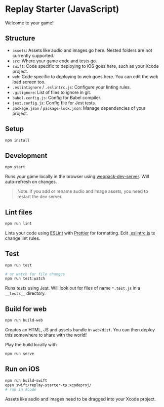 # Replay Starter (JavaScript)

Welcome to your game!

## Structure

- `assets`: Assets like audio and images go here. Nested folders are not currently supported.
- `src`: Where your game code and tests go.
- `swift`: Code specific to deploying to iOS goes here, such as your Xcode project.
- `web`: Code specific to deploying to web goes here. You can edit the web load screen too.
- `.eslintignore` / `.eslintrc.js`: Configure your linting rules.
- `.gitignore`: List of files to ignore in git.
- `babel.config.js`: Config for Babel compiler.
- `jest.config.js`: Config file for Jest tests.
- `package.json` / `package-lock.json`: Manage dependencies of your project.

## Setup

```bash
npm install
```

## Development

```bash
npm start
```

Runs your game locally in the browser using [webpack-dev-server](https://github.com/webpack/webpack-dev-server). Will auto-refresh on changes.

> Note: if you add or rename audio and image assets, you need to restart the dev server.

## Lint files

```bash
npm run lint
```

Lints your code using [ESLint](https://eslint.org/) with [Prettier](https://prettier.io/) for formatting. Edit [.eslintrc.js](./.eslintrc.js) to change lint rules.

## Test

```bash
npm run test

# or watch for file changes
npm run test:watch
```

Runs tests using Jest. Will look out for files of name `*.test.js` in a `__tests__` directory.

## Build for web

```bash
npm run build-web
```

Creates an HTML, JS and assets bundle in `web/dist`. You can then deploy this somewhere to share with the world!

Play the build locally with

```bash
npm run serve
```

## Run on iOS

```bash
npm run build-swift
open swift/replay-starter-ts.xcodeproj/
# run in Xcode
```

Assets like audio and images need to be dragged into your Xcode project.
